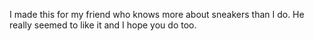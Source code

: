 I made this for my friend who knows more about sneakers than I do. He really seemed to like it and I hope you do too.
